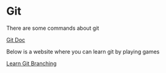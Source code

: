 # Git
There are some commands about git

[Git Doc](doc/Git.md)

Below is a website where you can learn git by playing games

[Learn Git Branching](https://learngitbranching.js.org/)